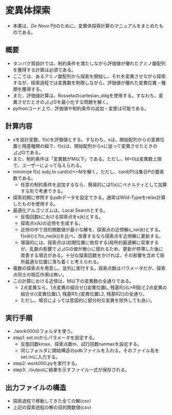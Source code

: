# 変異体探索
- 本書は、_De Novo_ Pjtのために、変異体探索計算のマニュアルをまとめたものである。

## 概要
- タンパク質設計では、制約条件を満たしながら評価値が優れたアミノ酸配列を獲得する計算は必須である。
- ここでは、あるアミノ酸配列から探索を開始し、それを変異させながら探索するが、探索過程では変異数を制限しながら、評価値が優れた変異位置・種類を獲得する。
- また、評価値計算は、Rossetaのcartesian_ddgを使用する。すなわち、変異させたときの⊿⊿Gを最小化する問題を解く。
- pythonコード上で、評価値や制約条件の追加・変更は可能である。

## 計算内容
- xを設計変数、f(x)を評価値とする。すなわち、xは、開始配列からの変異位置と残基種類の組で、f(x)は、開始配列からxに従って変異させたときの⊿⊿Gである。
- また、制約条件は「変異数がM以下」である。ただし、M>0は変異数上限で、ユーザーによって与えられる。
- minimize f(x) subj.to card(x)<=Mを解く。ただし、card(P)は集合Pの要素数である。
    - 任意の制約条件を追加するなら、簡易的にはf(x)にペナルティとして加算する形で考慮できる。
- 探索初期に参照するpdbデータを設定できる。通常はWild-Typeをrelax計算したものを使用する。
- 最適化アルゴリズムは、Local Searchとする。
    - 反復回数kにおける探索点をx(k)とする。
    - 探索点x(k)の近傍を生成する。
    - 近傍の中で目的関数値が最小な解を、探索点の近傍解x_nei(k)とする。f(x(k))とf(x_nei(k))を比べ、改善するなら探索点を近傍解に更新する。
    - 理論的には、探索点は(初期位置に依存する)局所的最適解に収束するが、乱数の影響で⊿⊿Gの値が微小に揺れるため、更新が停滞した後に改善する場合がある。十分な探索回数をかければ、その影響を含めて局所最適な位置に落ち着くと考えられる。
- 複数の探索点を用意し、並列に実行する。探索点数はパラメータだが、探索点同士の相互作用は無い。
- この計算における近傍は、M以下の変異数の全通りである。
    - 2点変異なら、1点変異の組合せ{(変異位置L, 残基R)}(L×R個)と2点変異の組合せ{(変異位置L1, 残基R1),(変異位置L2, 残基R2)}の全通り。
    - ただし、場合によっては意図的に部分的な変異を除外しても良い。


## 実行手順
- ./work000のフォルダを使う。
- step1: set.iniからパラメータを設定する。
   - 反復回数kmax、探索点数m、試行回数runmaxを設定する。
   - 同じフォルダに開始構造のpdbファイルを入れる。そのファイル名をset.iniに入力する。
- step2: work000.pyを実行する。
- step3: ./outputに結果を示すファイル一式が保存される。


## 出力ファイルの構造
- 探索過程で移動してきた全ての解(csv)
- 上記の探索過程の解の目的関数値(csv)



